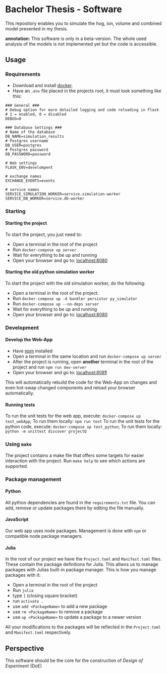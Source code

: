# Bachelor Thesis - Software
This repository enables you to simulate the hog, ion, volume and combined model presented in my thesis.

**annotation:** This software is only in a beta-version. The whole used analysis of the models is not implemented yet
but the code is accessible.

## Usage

### Requirements
- Download and install [docker](https://hub.docker.com/search/?type=edition&offering=community).
- Have an `.env` file placed in the projects root, it must look something like this:
```
### General ###
# Debug option for more detailed logging and code reloading in Flask
# 1 = enabled, 0 = disabled
DEBUG=0

### Database Settings ###
# Name of the database
DB_NAME=simulation_results
# Postgres username
DB_USER=postgres
# Postgres password
DB_PASSWORD=password

# Web settings
FLASK_ENV=develompent

# exchange names
EXCHANGE_EVENTS=events

# service names
SERVICE_SIMULATION_WORKER=service.simulation-worker
SERVICE_DB_WORKER=service.db-worker

```
### Starting

#### Starting the project
To start the project, you just need to:

- Open a terminal in the root of the project
- Run `docker-compose up server`
- Wait for everything to be up and running
- Open your browser and go to: [localhost:8080](http://localhost:8080/)

#### Starting the old python simulation worker
To start the project with the old simulation worker, do the following:

- Open a terminal in the root of the project.
- Run `docker-compose up -d bundler persistor py_simulator`
- Run `docker-compose up --no-deps server`
- Wait for everything to be up and running
- Open your browser and go to: [localhost:8080](http://localhost:8080/)

### Development

#### Develop the Web-App
- Have [npm](https://www.npmjs.com/get-npm) installed
- Open a terminal in the same location and run `docker-compose up server`
- After the project is running, open **another** terminal in the root of the project and run `npm run dev-server`
- Open your browser and go to: [localhost:808**1**](http://localhost:8081/)

This will automatically rebuild the code for the Web-App on changes and even hot-swap changed components and reload your browser automatically.

#### Running tests
To run the unit tests for the web app, execute: `docker-compose up test_webApp`; To run them locally: `npm run test`
To run the unit tests for the python code, execute: `docker-compose up test_python`; To run them locally: `python -m unittest discover projectQ`

### Using `make`
The project contains a make file that offers some targets for easier interaction with the project. Run `make help` to see which actions are supported.

### Package management

#### Python
All python dependencies are found in the `requirements.txt` file. You can add, remove or update packages there by editing the file manually.

#### JavaScript
Our web app uses node packages. Management is done with `npm` or compatible node package managers.

#### Julia
In the root of our project we have the `Project.toml` and `Manifest.toml` files. These contain the package definitions for Julia. This allwos us to manage packages with Julias built-in package manager. This is how you manage packages with it:

- Open a terminal in the root of the project
- Run `julia`
- type `]` (closing square bracket)
- run `activate .`
- use `add <PackageName>` to add a new package
- use `rm <PackageName>` to remove a package
- use `up <PackageName>` to update a package to a newer version

All your modifications to the packages will be reflected in the `Project.toml` and `Manifest.toml` respectively.

## Perspective
This software should be the core for the construction of *Design of Experiment* (DoE)

